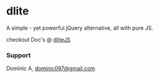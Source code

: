 # dlite
A simple - yet powerful jQuery alternative, all with pure JS.

checkout Doc's @ [dliteJS](http://dlitejs.herokuapp.com/dLite.html)


### Support
Dominic A, [dominic097@gmail.com](mailto:dominic097@gmail.com)
